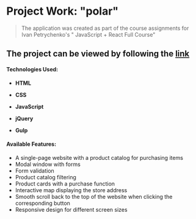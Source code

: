 # Project Work: "polar"

>The application was created as part of the course assignments for Ivan Petrychenko's " JavaScript + React Full Course"

## The project can be viewed by following the [link]( https://polar.khudorenko.com/)

#### **Technologies Used:**

-  **HTML**

-  **CSS**

-  **JavaScript**

-  **jQuery**

-  **Gulp**



#### **Available Features:**

-   A single-page website with a product catalog for purchasing items
-   Modal window with forms
-   Form validation
-   Product catalog filtering
-   Product cards with a purchase function
-   Interactive map displaying the store address
-   Smooth scroll back to the top of the website when clicking the corresponding button
-   Responsive design for different screen sizes
